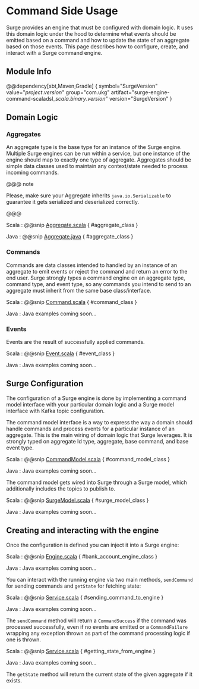 # Command Side Usage

Surge provides an engine that must be configured with domain logic.  It uses this domain logic
under the hood to determine what events should be emitted based on a command and how to update
the state of an aggregate based on those events.  This page describes how to configure, create,
and interact with a Surge command engine.

## Module Info

@@dependency[sbt,Maven,Gradle] {
  symbol="SurgeVersion"
  value="$project.version$"
  group="com.ukg"
  artifact="surge-engine-command-scaladsl_$scala.binary.version$"
  version="SurgeVersion"
}

## Domain Logic

### Aggregates

An aggregate type is the base type for an instance of the Surge engine.  Multiple Surge engines can be run within a service, but one instance of the engine should map to exactly one type of aggregate.
Aggregates should be simple data classes used to maintain any context/state needed to process incoming commands.

@@@ note

Please, make sure your Aggregate inherits `java.io.Serializable` to guarantee it gets serialized and deserialized correctly.

@@@

Scala
:    @@snip [Aggregate.scala](/modules/surge-docs/src/test/scala/docs/command/BankAccountCommandModel.scala) { #aggregate_class }

Java
:    @@snip [Aggregate.java](/modules/surge-docs/src/test/java/docs/example/account/BankAccount.java) { #aggregate_class }

### Commands

Commands are data classes intended to handled by an instance of an aggregate to emit events or reject the command and return an error to the end user.
Surge strongly types a command engine on an aggregate type, command type, and event type, so any commands you intend to send to an aggregate must inherit from the same base class/interface.

Scala
:    @@snip [Command.scala](/modules/surge-docs/src/test/scala/docs/command/BankAccountCommandModel.scala) { #command_class }

Java
:    Java examples coming soon...

### Events

Events are the result of successfully applied commands.

Scala
:    @@snip [Event.scala](/modules/surge-docs/src/test/scala/docs/command/BankAccountCommandModel.scala) { #event_class }

Java
:    Java examples coming soon...

## Surge Configuration

The configuration of a Surge engine is done by implementing a command model interface with your particular domain logic and a Surge model interface with Kafka topic configuration.

The command model interface is a way to express the way a domain should handle commands and process events for a particular instance of an aggregate.  This is the main wiring of domain logic that Surge leverages.
It is strongly typed on aggregate Id type, aggregate, base command, and base event type.

Scala
:    @@snip [CommandModel.scala](/modules/surge-docs/src/test/scala/docs/command/BankAccountCommandModel.scala) { #command_model_class }

Java
:    Java examples coming soon...

The command model gets wired into Surge through a Surge model, which additionally includes the topics to publish to.

Scala
:    @@snip [SurgeModel.scala](/modules/surge-docs/src/test/scala/docs/command/BankAccountSurgeModel.scala) { #surge_model_class }

Java
:    Java examples coming soon...


## Creating and interacting with the engine

Once the configuration is defined you can inject it into a Surge engine:

Scala
:    @@snip [Engine.scala](/modules/surge-docs/src/test/scala/docs/command/BankAccountEngine.scala) { #bank_account_engine_class }

Java
:    Java examples coming soon...


You can interact with the running engine via two main methods, `sendCommand` for sending commands and `getState` for fetching state:

Scala
:    @@snip [Service.scala](/modules/surge-docs/src/test/scala/docs/command/BankAccountCommandEngineSpec.scala) { #sending_command_to_engine }

Java
:    Java examples coming soon...

The `sendCommand` method will return a `CommandSuccess` if the command was processed successfully, even if no events are emitted or a `CommandFailure` wrapping any exception thrown as part of the command processing logic if one is thrown.

Scala
:    @@snip [Service.scala](/modules/surge-docs/src/test/scala/docs/command/BankAccountCommandEngineSpec.scala) { #getting_state_from_engine }

Java
:    Java examples coming soon...

The `getState` method will return the current state of the given aggregate if it exists.
